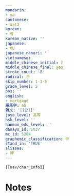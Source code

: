 ```yaml
---
mandarin:
- yā
cantonese:
- aat3
korean:
- 압
korean_native: ''
japanese:
- OU
japanese_nanori: ''
vietnamese:
middle_chinese_initial: ʔ
middle_chinese_final: ɣap
stroke_count: '8'
radical: 手
skip_number: 1-3-5
grade_level: 5
pos: ''
english:
- mortgage
羅馬字: ab
韓文: '[[압]]'
joyo_level: 高等
hsk_level: ''
hanmun_edu_level: ''
danayo_id: 5037
mc_id: 5284
graphemic_classification: 甲
stand_in: 'TRUE'
aliases:
- 狎
---
```

```meta-bind-embed
[[nav/char_info]]
```

# Notes

